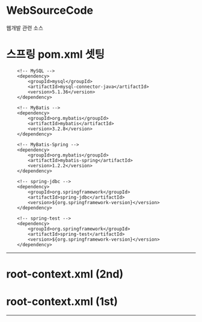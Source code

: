 # WebSourceCode
웹개발 관련 소스


# 스프링 pom.xml 셋팅

		<!-- MySQL -->
		<dependency>
			<groupId>mysql</groupId>
			<artifactId>mysql-connector-java</artifactId>
			<version>5.1.36</version>
		</dependency>
		
		<!-- MyBatis -->
		<dependency>
			<groupId>org.mybatis</groupId>
			<artifactId>mybatis</artifactId>
			<version>3.2.8</version>
		</dependency>
		
		<!-- MyBatis-Spring -->
		<dependency>
			<groupId>org.mybatis</groupId>
			<artifactId>mybatis-spring</artifactId>
			<version>1.2.2</version>
		</dependency>
		
		<!-- spring-jdbc -->
		<dependency>
			<groupId>org.springframework</groupId>
			<artifactId>spring-jdbc</artifactId>
			<version>${org.springframework-version}</version>
		</dependency>
		
		<!-- spring-test -->
		<dependency>
			<groupId>org.springframework</groupId>
			<artifactId>spring-test</artifactId>
			<version>${org.springframework-version}</version>
		</dependency>
		
		
		
		
		
--------------------------------------------------------------------------------------------------------------------------------------


# root-context.xml (2nd)
<bean id="datasource" class="org.springframework.jdbc.datasource.DriverManagerDataSource">
    <property name="driverClassName" 
	      value="net.sf.log4jdbc.sql.jdbcapi.DriverSpy">
    </property>
    <property name="url" 
              value="jdbc:log4jdbc:mysql://127.0.0.1:3306/mysql?         zeroDateTimeBehavior=convertToNull&amp;useUnicode=true&amp;characterEncoding=UTF-8">           
    </property>
    <property name="username"   value="root"></property>
    <property name="password"   value="12345"></property>
</bean>

<bean id="sqlSessionFactory" class="org.mybatis.spring.SqlSessionFactoryBean">
	<property name="dataSource"      ref  ="datasource"></property>
	<property name="configLocation"  value="classpath:/mybatis-config.xml"></property>
	<property name="mapperLocations" value="classpath:/mappers/**/*Mapper.xml"></property>
</bean>





# root-context.xml (1st)

<bean id="datasource" class="org.springframework.jdbc.datasource.DriverManagerDataSource">
	<property name="driverClassName" value="com.mysql.jdbc.Driver"></property> 
	<property name="url"   value="jdbc:mysql://127.0.0.1:3306/mysql?useUnicode=true&amp;characterEncoding=UTF-8"></property>
	<property name="username"        value="root"></property>
	<property name="password"        value="12345"></property>
</bean>

--------------------------------------------------------------------------------------------------------------------------------------


